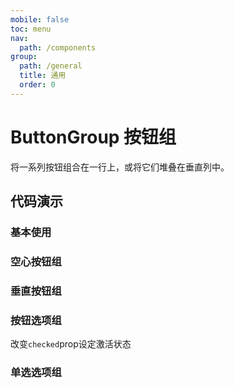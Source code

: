 ```yaml
---
mobile: false
toc: menu
nav:
  path: /components
group:
  path: /general
  title: 通用
  order: 0
---
```


# ButtonGroup 按钮组

将一系列按钮组合在一行上，或将它们堆叠在垂直列中。

## 代码演示

### 基本使用

<code src="./demo/demo1.tsx"></code>

### 空心按钮组

<code src="./demo/demo2.tsx"></code>

### 垂直按钮组

<code src="./demo/demo3.tsx"></code>

### 按钮选项组

改变`checked`prop设定激活状态

<code src="./demo/demo4.tsx"></code>

### 单选选项组

<code src="./demo/demo5.tsx"></code>

<API src="./ButtonGroup.tsx" props="ButtonProps|component|direction"></API>


